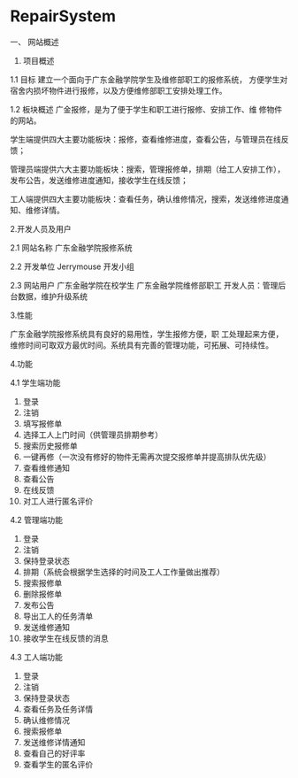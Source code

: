 # RepairSystem
一、	网站概述
1.	项目概述

1.1	目标
建立一个面向于广东金融学院学生及维修部职工的报修系统，
方便学生对宿舍内损坏物件进行报修，以及方便维修部职工安排处理工作。

1.2	板块概述
广金报修，是为了便于学生和职工进行报修、安排工作、维
修物件的网站。

学生端提供四大主要功能板块：报修，查看维修进度，查看公告，与管理员在线反馈；

管理员端提供六大主要功能板块：搜索，管理报修单，排期（给工人安排工作），发布公告，发送维修进度通知，接收学生在线反馈；

工人端提供四大主要功能板块：查看任务，确认维修情况，搜索，发送维修进度通知、维修详情。

2.开发人员及用户

2.1	网站名称
 	广东金融学院报修系统

2.2	开发单位
Jerrymouse 开发小组

2.3	网站用户
广东金融学院在校学生
 	广东金融学院维修部职工
 	开发人员：管理后台数据，维护升级系统

3.性能

广东金融学院报修系统具有良好的易用性，学生报修方便，职
工处理起来方便，维修时间可取双方最优时间。系统具有完善的管理功能，可拓展、可持续性。

4.功能

4.1	学生端功能
1.	登录
2.	注销
3.	填写报修单
4.	选择工人上门时间（供管理员排期参考）
5.	搜索历史报修单
6.	一键再修（一次没有修好的物件无需再次提交报修单并提高排队优先级）
7.	查看维修通知
8.	查看公告
9.	在线反馈
10.	对工人进行匿名评价

4.2	管理端功能
1.	登录
2.	注销
3.	保持登录状态
4.	排期（系统会根据学生选择的时间及工人工作量做出推荐）
5.	搜索报修单
6.	删除报修单
7.	发布公告
8.	导出工人的任务清单
9.	发送维修通知
10.	接收学生在线反馈的消息

4.3	工人端功能
1.	登录
2.	注销
3.	保持登录状态
4.	查看任务及任务详情
5.	确认维修情况
6.	搜索报修单
7.	发送维修详情通知
8.	查看自己的好评率
9.	查看学生的匿名评价

